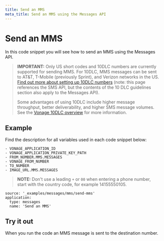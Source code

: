 ```yaml
---
title: Send an MMS
meta_title: Send an MMS using the Messages API
---
```


# Send an MMS

In this code snippet you will see how to send an MMS using the Messages API.

> **IMPORTANT:** Only US short codes and 10DLC numbers are currently supported for sending MMS. For 10DLC, MMS messages can be sent to AT&T, T-Mobile (previously Sprint), and Verizon networks in the US. [Find out more about setting up 10DLC numbers](/messaging/sms/overview#important-10-dlc-guidelines-for-us-customers) (note: this page references the SMS API, but the contents of the 10 DLC guidelines section also apply to the Messages API).
>
> Some advantages of using 10DLC include higher message throughput, better deliverability, and higher SMS message volumes. See the [Vonage 10DLC overview](https://www.vonage.co.uk/communications-apis/sms/features/10dlc/) for more information.

## Example

Find the description for all variables used in each code snippet below:

```snippet_variables
- VONAGE_APPLICATION_ID
- VONAGE_APPLICATION_PRIVATE_KEY_PATH
- FROM_NUMBER.MMS.MESSAGES
- VONAGE_FROM_NUMBER
- TO_NUMBER
- IMAGE_URL.MMS.MESSAGES
```

> **NOTE:** Don't use a leading `+` or `00` when entering a phone number, start with the country code, for example 14155550105.

```code_snippets
source: '_examples/messages/mms/send-mms'
application:
  type: messages
  name: 'Send an MMS'
```

## Try it out

When you run the code an MMS message is sent to the destination number.
